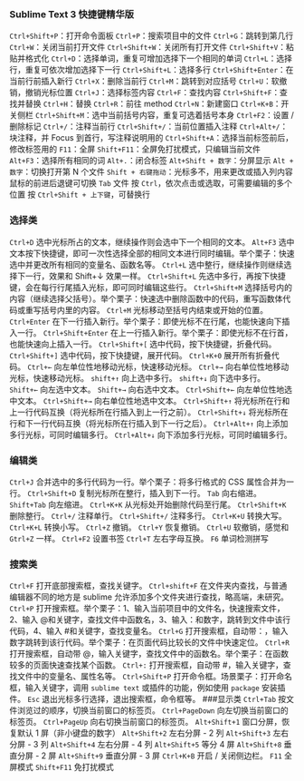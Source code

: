 
### Sublime Text 3 快捷键精华版

`Ctrl+Shift+P`：打开命令面板
`Ctrl+P`：搜索项目中的文件
`Ctrl+G`：跳转到第几行
`Ctrl+W`：关闭当前打开文件
`Ctrl+Shift+W`：关闭所有打开文件
`Ctrl+Shift+V`：粘贴并格式化
`Ctrl+D`：选择单词，重复可增加选择下一个相同的单词
`Ctrl+L`：选择行，重复可依次增加选择下一行
`Ctrl+Shift+L`：选择多行
`Ctrl+Shift+Enter`：在当前行前插入新行
`Ctrl+X`：删除当前行
`Ctrl+M`：跳转到对应括号
`Ctrl+U`：软撤销，撤销光标位置
`Ctrl+J`：选择标签内容
`Ctrl+F`：查找内容
`Ctrl+Shift+F`：查找并替换
`Ctrl+H`：替换
`Ctrl+R`：前往 method
`Ctrl+N`：新建窗口
`Ctrl+K+B`：开关侧栏
`Ctrl+Shift+M`：选中当前括号内容，重复可选着括号本身
`Ctrl+F2`：设置 / 删除标记
`Ctrl+/`：注释当前行
`Ctrl+Shift+/`：当前位置插入注释
`Ctrl+Alt+/`：块注释，并 Focus 到首行，写注释说明用的
`Ctrl+Shift+A`：选择当前标签前后，修改标签用的
`F11`：全屏
`Shift+F11`：全屏免打扰模式，只编辑当前文件
`Alt+F3`：选择所有相同的词
`Alt+.`：闭合标签
`Alt+Shift + 数字`：分屏显示
`Alt + 数字`：切换打开第 N 个文件
`Shift + 右键拖动`：光标多不，用来更改或插入列内容
鼠标的前进后退键可切换 `Tab` 文件
按 `Ctrl`，依次点击或选取，可需要编辑的多个位置
按 `Ctrl+Shift + 上下键`，可替换行

### 选择类

`Ctrl+D` 选中光标所占的文本，继续操作则会选中下一个相同的文本。
`Alt+F3` 选中文本按下快捷键，即可一次性选择全部的相同文本进行同时编辑。举个栗子：快速选中并更改所有相同的变量名、函数名等。
`Ctrl+L` 选中整行，继续操作则继续选择下一行，效果和 Shift+↓ 效果一样。
`Ctrl+Shift+L` 先选中多行，再按下快捷键，会在每行行尾插入光标，即可同时编辑这些行。
`Ctrl+Shift+M` 选择括号内的内容（继续选择父括号）。举个栗子：快速选中删除函数中的代码，重写函数体代码或重写括号内里的内容。
`Ctrl+M` 光标移动至括号内结束或开始的位置。
`Ctrl+Enter` 在下一行插入新行。举个栗子：即使光标不在行尾，也能快速向下插入一行。
`Ctrl+Shift+Enter` 在上一行插入新行。举个栗子：即使光标不在行首，也能快速向上插入一行。
`Ctrl+Shift+[` 选中代码，按下快捷键，折叠代码。
`Ctrl+Shift+]` 选中代码，按下快捷键，展开代码。
`Ctrl+K+0` 展开所有折叠代码。
`Ctrl+←` 向左单位性地移动光标，快速移动光标。
`Ctrl+→` 向右单位性地移动光标，快速移动光标。
`shift+↑` 向上选中多行。
`shift+↓` 向下选中多行。
`Shift+←` 向左选中文本。
`Shift+→` 向右选中文本。
`Ctrl+Shift+←` 向左单位性地选中文本。
`Ctrl+Shift+→` 向右单位性地选中文本。
`Ctrl+Shift+↑` 将光标所在行和上一行代码互换（将光标所在行插入到上一行之前）。
`Ctrl+Shift+↓` 将光标所在行和下一行代码互换（将光标所在行插入到下一行之后）。
`Ctrl+Alt+↑` 向上添加多行光标，可同时编辑多行。
`Ctrl+Alt+↓` 向下添加多行光标，可同时编辑多行。

### 编辑类

`Ctrl+J` 合并选中的多行代码为一行。举个栗子：将多行格式的 CSS 属性合并为一行。
`Ctrl+Shift+D` 复制光标所在整行，插入到下一行。
`Tab` 向右缩进。
`Shift+Tab` 向左缩进。
`Ctrl+K+K` 从光标处开始删除代码至行尾。
`Ctrl+Shift+K` 删除整行。
`Ctrl+/` 注释单行。
`Ctrl+Shift+/` 注释多行。
`Ctrl+K+U` 转换大写。
`Ctrl+K+L` 转换小写。
`Ctrl+Z` 撤销。
`Ctrl+Y` 恢复撤销。
`Ctrl+U` 软撤销，感觉和 `Gtrl+Z` 一样。
`Ctrl+F2` 设置书签
`Ctrl+T` 左右字母互换。
`F6` 单词检测拼写

### 搜索类

`Ctrl+F` 打开底部搜索框，查找关键字。
`Ctrl+shift+F` 在文件夹内查找，与普通编辑器不同的地方是 sublime 允许添加多个文件夹进行查找，略高端，未研究。
`Ctrl+P` 打开搜索框。举个栗子：1、输入当前项目中的文件名，快速搜索文件，2、输入 @和关键字，查找文件中函数名，3、输入：和数字，跳转到文件中该行代码，4、输入 #和关键字，查找变量名。
`Ctrl+G` 打开搜索框，自动带：，输入数字跳转到该行代码。举个栗子：在页面代码比较长的文件中快速定位。
`Ctrl+R` 打开搜索框，自动带 @，输入关键字，查找文件中的函数名。举个栗子：在函数较多的页面快速查找某个函数。
`Ctrl+:` 打开搜索框，自动带 #，输入关键字，查找文件中的变量名、属性名等。
`Ctrl+Shift+P` 打开命令框。场景栗子：打开命名框，输入关键字，调用 `sublime text` 或插件的功能，例如使用 `package` 安装插件。
`Esc` 退出光标多行选择，退出搜索框，命令框等。
###显示类
`Ctrl+Tab` 按文件浏览过的顺序，切换当前窗口的标签页。
`Ctrl+PageDown` 向左切换当前窗口的标签页。
`Ctrl+PageUp` 向右切换当前窗口的标签页。
`Alt+Shift+1` 窗口分屏，恢复默认 1 屏（非小键盘的数字）
`Alt+Shift+2` 左右分屏 - 2 列
`Alt+Shift+3` 左右分屏 - 3 列
`Alt+Shift+4` 左右分屏 - 4 列
`Alt+Shift+5` 等分 4 屏
`Alt+Shift+8` 垂直分屏 - 2 屏
`Alt+Shift+9` 垂直分屏 - 3 屏
`Ctrl+K+B` 开启 / 关闭侧边栏。
`F11` 全屏模式
`Shift+F11` 免打扰模式